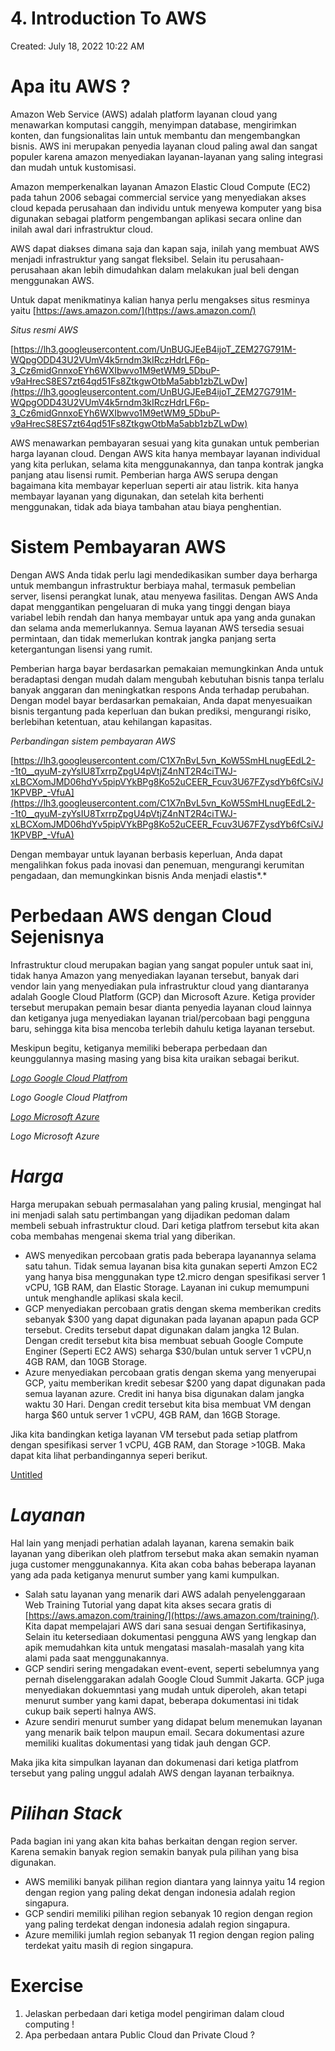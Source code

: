 # 4. Introduction To AWS

Created: July 18, 2022 10:22 AM

# **Apa itu AWS ?**

Amazon Web Service (AWS) adalah platform layanan cloud yang menawarkan komputasi canggih, menyimpan database, mengirimkan konten, dan fungsionalitas lain untuk membantu dan mengembangkan bisnis. AWS ini merupakan penyedia layanan cloud paling awal dan sangat populer karena amazon menyediakan layanan-layanan yang saling integrasi dan mudah untuk kustomisasi.

Amazon memperkenalkan layanan Amazon Elastic Cloud Compute (EC2) pada tahun 2006 sebagai commercial service yang menyediakan akses cloud kepada perusahaan dan individu untuk menyewa komputer yang bisa digunakan sebagai platform pengembangan aplikasi secara online dan inilah awal dari infrastruktur cloud.

AWS dapat diakses dimana saja dan kapan saja, inilah yang membuat AWS menjadi infrastruktur yang sangat fleksibel. Selain itu perusahaan-perusahaan akan lebih dimudahkan dalam melakukan jual beli dengan menggunakan AWS.

Untuk dapat menikmatinya kalian hanya perlu mengakses situs resminya yaitu [https://aws.amazon.com/](https://aws.amazon.com/)

*Situs resmi AWS*

[https://lh3.googleusercontent.com/UnBUGJEeB4ijoT_ZEM27G791M-WQpgODD43U2VUmV4k5rndm3kIRczHdrLF6p-3_Cz6midGnnxoEYh6WXIbwvo1M9etWM9_5DbuP-v9aHrecS8ES7zt64qd51Fs8ZtkgwOtbMa5abb1zbZLwDw](https://lh3.googleusercontent.com/UnBUGJEeB4ijoT_ZEM27G791M-WQpgODD43U2VUmV4k5rndm3kIRczHdrLF6p-3_Cz6midGnnxoEYh6WXIbwvo1M9etWM9_5DbuP-v9aHrecS8ES7zt64qd51Fs8ZtkgwOtbMa5abb1zbZLwDw)

AWS menawarkan pembayaran sesuai yang kita gunakan untuk pemberian harga layanan cloud. Dengan AWS kita hanya membayar layanan individual yang kita perlukan, selama kita menggunakannya, dan tanpa kontrak jangka panjang atau lisensi rumit. Pemberian harga AWS serupa dengan bagaimana kita membayar keperluan seperti air atau listrik. kita hanya membayar layanan yang digunakan, dan setelah kita berhenti menggunakan, tidak ada biaya tambahan atau biaya penghentian.

# **Sistem Pembayaran AWS**

Dengan AWS Anda tidak perlu lagi mendedikasikan sumber daya berharga untuk membangun infrastruktur berbiaya mahal, termasuk pembelian server, lisensi perangkat lunak, atau menyewa fasilitas. Dengan AWS Anda dapat menggantikan pengeluaran di muka yang tinggi dengan biaya variabel lebih rendah dan hanya membayar untuk apa yang anda gunakan dan selama anda memerlukannya. Semua layanan AWS tersedia sesuai permintaan, dan tidak memerlukan kontrak jangka panjang serta ketergantungan lisensi yang rumit.

Pemberian harga bayar berdasarkan pemakaian memungkinkan Anda untuk beradaptasi dengan mudah dalam mengubah kebutuhan bisnis tanpa terlalu banyak anggaran dan meningkatkan respons Anda terhadap perubahan. Dengan model bayar berdasarkan pemakaian, Anda dapat menyesuaikan bisnis tergantung pada keperluan dan bukan prediksi, mengurangi risiko, berlebihan ketentuan, atau kehilangan kapasitas.

*Perbandingan sistem pembayaran AWS*

[https://lh3.googleusercontent.com/C1X7nBvL5vn_KoW5SmHLnugEEdL2--1t0__qyuM-zyYsIU8TxrrpZpgU4pVtjZ4nNT2R4ciTWJ-xLBCXomJMD06hdYv5pipVYkBPg8Ko52uCEER_Fcuv3U67FZysdYb6fCsiVJ1KPVBP_-VfuA](https://lh3.googleusercontent.com/C1X7nBvL5vn_KoW5SmHLnugEEdL2--1t0__qyuM-zyYsIU8TxrrpZpgU4pVtjZ4nNT2R4ciTWJ-xLBCXomJMD06hdYv5pipVYkBPg8Ko52uCEER_Fcuv3U67FZysdYb6fCsiVJ1KPVBP_-VfuA)

Dengan membayar untuk layanan berbasis keperluan, Anda dapat mengalihkan fokus pada inovasi dan penemuan, mengurangi kerumitan pengadaan, dan memungkinkan bisnis Anda menjadi elastis*.*

# **Perbedaan AWS dengan Cloud Sejenisnya**

Infrastruktur cloud merupakan bagian yang sangat populer untuk saat ini, tidak hanya Amazon yang menyediakan layanan tersebut, banyak dari vendor lain yang menyediakan pula infrastruktur cloud yang diantaranya adalah Google Cloud Platform (GCP) dan Microsoft Azure. Ketiga provider tersebut merupakan pemain besar dianta penyedia layanan cloud lainnya dan ketiganya juga menyediakan layanan trial/percobaan bagi pengguna baru, sehingga kita bisa mencoba terlebih dahulu ketiga layanan tersebut.

Meskipun begitu, ketiganya memiliki beberapa perbedaan dan keunggulannya masing masing yang bisa kita uraikan sebagai berikut.

[*Logo Google Cloud Platfrom*](https://lh4.googleusercontent.com/DacKwNfhx37shI9ydiPntxX7pS2UUfcKeiY883C5GY7VnExPm9iXVPMRAQFqXcLOH07UOo_OcBJCkw0G_fxsLg8jgn6WgcFIYCbvxOtPHe1z-2qKMJzdJ5Z-Z2QXZoT4_rf4Wh__0NyXm5GIOg)

*Logo Google Cloud Platfrom*

[*Logo Microsoft Azure*](https://lh6.googleusercontent.com/DGFMr3QBPv2Dd7M8TxzT37jKxHKRhTTAyw-XmEOuikQujlLsQvHyrde0Nr4dXhOGTD5r09mrJip0RVSgrF2kQI_DbPb_tjacgoDn85xHyvopkUjYVyXWKdGTOFct81Se-7cIe-uVS0SyIN0CEQ)

*Logo Microsoft Azure*

# ***Harga***

Harga merupakan sebuah permasalahan yang paling krusial, mengingat hal ini menjadi salah satu pertimbangan yang dijadikan pedoman dalam membeli sebuah infrastruktur cloud. Dari ketiga platfrom tersebut kita akan coba membahas mengenai skema trial yang diberikan.

- AWS menyedikan percobaan gratis pada beberapa layanannya selama satu tahun. Tidak semua layanan bisa kita gunakan seperti Amzon EC2 yang hanya bisa menggunakan type t2.micro dengan spesifikasi server 1 vCPU, 1GB RAM, dan Elastic Storage. Layanan ini cukup memumpuni untuk menghandle aplikasi skala kecil.
- GCP menyediakan percobaan gratis dengan skema memberikan credits sebanyak $300 yang dapat digunakan pada layanan apapun pada GCP tersebut. Credits tersebut dapat digunakan dalam jangka 12 Bulan. Dengan credit tersebut kita bisa membuat sebuah Google Compute Enginer (Seperti EC2 AWS) seharga $30/bulan untuk server 1 vCPU,n 4GB RAM, dan 10GB Storage.
- Azure menyediakan percobaan gratis dengan skema yang menyerupai GCP, yaitu memberikan kredit sebesar $200 yang dapat digunakan pada semua layanan azure. Credit ini hanya bisa digunakan dalam jangka waktu 30 Hari. Dengan credit tersebut kita bisa membuat VM dengan harga $60 untuk server 1 vCPU, 4GB RAM, dan 16GB Storage.

Jika kita bandingkan ketiga layanan VM tersebut pada setiap platfrom dengan spesifikasi server 1 vCPU, 4GB RAM, dan Storage >10GB. Maka dapat kita lihat perbandingannya seperi berikut.

[Untitled](4%20Introduction%20To%20AWS%20d29d987fa5874d8d87b7a942b647289b/Untitled%20Database%2054d159290ed040078c4b85fbb73ff3d5.csv)

# ***Layanan***

Hal lain yang menjadi perhatian adalah layanan, karena semakin baik layanan yang diberikan oleh platfrom tersebut maka akan semakin nyaman juga customer menggunakannya. Kita akan coba bahas beberapa layanan  yang ada pada ketiganya menurut sumber yang kami kumpulkan.

- Salah satu layanan yang menarik dari AWS adalah penyelenggaraan Web Training Tutorial yang dapat kita akses secara gratis di [https://aws.amazon.com/training/](https://aws.amazon.com/training/). Kita dapat mempelajari AWS dari sana sesuai dengan Sertifikasinya, Selain itu ketersediaan dokumentasi pengguna AWS yang lengkap dan apik memudahkan kita untuk mengatasi masalah-masalah yang kita alami pada saat menggunakannya.
- GCP sendiri sering mengadakan event-event, seperti sebelumnya yang pernah diselenggarakan adalah Google Cloud Summit Jakarta. GCP juga menyediakan dokuemntasi yang mudah untuk diperoleh, akan tetapi menurut sumber yang kami dapat, beberapa dokumentasi ini tidak cukup baik seperti halnya AWS.
- Azure sendiri menurut sumber yang didapat belum menemukan layanan yang menarik baik telpon maupun email. Secara dokumentasi azure memiliki kualitas dokumentasi yang tidak jauh dengan GCP.

Maka jika kita simpulkan layanan dan dokumenasi dari ketiga platfrom tersebut yang paling unggul adalah AWS dengan layanan terbaiknya.

# ***Pilihan Stack***

Pada bagian ini yang akan kita bahas berkaitan dengan region server. Karena semakin banyak region semakin banyak pula pilihan yang bisa digunakan.

- AWS memiliki banyak pilihan region diantara yang lainnya yaitu 14 region dengan region yang paling dekat dengan indonesia adalah region singapura.
- GCP sendiri memiliki pilihan region sebanyak 10 region dengan region yang paling terdekat dengan indonesia adalah region singapura.
- Azure memiliki jumlah region sebanyak 11 region dengan region paling terdekat yaitu masih di region singapura.

# **Exercise**

1. Jelaskan perbedaan dari ketiga model pengiriman dalam cloud computing !
2. Apa perbedaan antara Public Cloud dan Private Cloud ?